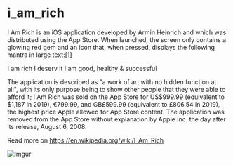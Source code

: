 # i_am_rich

I Am Rich is an iOS application developed by Armin Heinrich and which was distributed using the App Store. When launched, the screen only contains a glowing red gem and an icon that, when pressed, displays the following mantra in large text:[1]

I am rich
I deserv it
I am good,
healthy & successful

The application is described as "a work of art with no hidden function at all", with its only purpose being to show other people that they were able to afford it; I Am Rich was sold on the App Store for US$999.99 (equivalent to $1,187 in 2019), €799.99, and GB£599.99 (equivalent to £806.54 in 2019), the highest price Apple allowed for App Store content. The application was removed from the App Store without explanation by Apple Inc. the day after its release, August 6, 2008.

Read more on https://en.wikipedia.org/wiki/I_Am_Rich

![Imgur](https://i.imgur.com/8IUbP8T.png)
